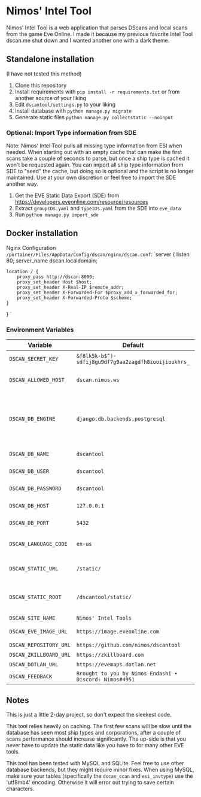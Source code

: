 # Nimos' Intel Tool


Nimos' Intel Tool is a web application that parses DScans and local scans from the game Eve Online.
I made it because my previous favorite Intel Tool dscan.me shut down and I wanted another one with a dark theme.

## Standalone installation

(I have not tested this method)

1. Clone this repository
2. Install requirements with `pip install -r requirements.txt` or from another source of your liking
3. Edit `dscantool/settings.py` to your liking
4. Install database with `python manage.py migrate`
5. Generate static files `python manage.py collectstatic --noinput`

### Optional: Import Type information from SDE

Note: Nimos' Intel Tool pulls all missing type information from ESI when needed. When starting out with an empty cache that can make the first scans take a couple of seconds to parse, but once a ship type is cached it won't be requested again. You can import all ship type information from SDE to "seed" the cache, but doing so is optional and the script is no longer maintained. Use at your own discretion or feel free to import the SDE another way.

1. Get the EVE Static Data Export (SDE) from https://developers.eveonline.com/resource/resources
2. Extract `groupIDs.yaml` and `typeIDs.yaml` from the SDE into `eve_data`
3. Run `python manage.py import_sde`

## Docker installation

Nginx Configuration `/portainer/Files/AppData/Config/dscan/nginx/dscan.conf`:
`server {
    listen 80;
    server_name dscan.localdomain;

    location / {
        proxy_pass http://dscan:8000;
        proxy_set_header Host $host;
        proxy_set_header X-Real-IP $remote_addr;
        proxy_set_header X-Forwarded-For $proxy_add_x_forwarded_for;
        proxy_set_header X-Forwarded-Proto $scheme;
    }
}
`

### Environment Variables

| Variable             | Default                                               | Dscription |
|----------------------|-------------------------------------------------------|------------|
|`DSCAN_SECRET_KEY`    |`&f8lk5k-b$^)-sdfij8gu9df7g9aa2zagdfh8iooijioukhrs_`   |A secret key for a particular Django installation.|
|`DSCAN_ALLOWED_HOST`  |`dscan.nimos.ws`                                       |String representing the host/domain name that this Django site can serve.|
|`DSCAN_DB_ENGINE`     |`django.db.backends.postgresql`                        |The database backend to use. The built-in database backends are: `django.db.backends.postgresql`, `django.db.backends.mysql`, `django.db.backends.sqlite3`, `django.db.backends.oracle`|
|`DSCAN_DB_NAME`       |`dscantool`                                            |The name of the database to use.|
|`DSCAN_DB_USER`       |`dscantool`                                            |The username to use when connecting to the database.|
|`DSCAN_DB_PASSWORD`   |`dscantool`                                            |The password to use when connecting to the database.|
|`DSCAN_DB_HOST`       |`127.0.0.1`                                            |Which host to use when connecting to the database.|
|`DSCAN_DB_PORT`       |`5432`                                                 |The port to use when connecting to the database.|
|`DSCAN_LANGUAGE_CODE` |`en-us`                                                |A string representing the language code for this installation.|
|`DSCAN_STATIC_URL`    |`/static/`                                             |URL to use when referring to static files located in `DSCAN_STATIC_ROOT`.|
|`DSCAN_STATIC_ROOT`   |`/dscantool/static/`                                   |The absolute path to the directory where collectstatic will collect static files for deployment.|
|`DSCAN_SITE_NAME`     |`Nimos' Intel Tools`                                   |The site name.|
|`DSCAN_EVE_IMAGE_URL` |`https://image.eveonline.com`                          |Link to EVE Online image server.|
|`DSCAN_REPOSITORY_URL`|`https://github.com/nimos/dscantool`                   |Link to development repository.|
|`DSCAN_ZKILLBOARD_URL`|`https://zkillboard.com`                               |Link to zKillboard.|
|`DSCAN_DOTLAN_URL`    |`https://evemaps.dotlan.net`                           |Link to Dotlan.|
|`DSCAN_FEEDBACK`      |`Brought to you by Nimos Endashi • Discord: Nimos#4951`|Feedback information.|

## Notes

This is just a little 2-day project, so don't expect the sleekest code.

This tool relies heavily on caching. The first few scans will be slow until the database has seen most ship types and corporations, after a couple of scans performance should increase significantly. The up-side is that you never have to update the static data like you have to for many other EVE tools.

This tool has been tested with MySQL and SQLite. Feel free to use other database backends, but they might require minor fixes. When using MySQL, make sure your tables (specifically the `dscan_scan` and `esi_invtype`) use the 'utf8mb4' encoding. Otherwise it will error out trying to save certain characters.
